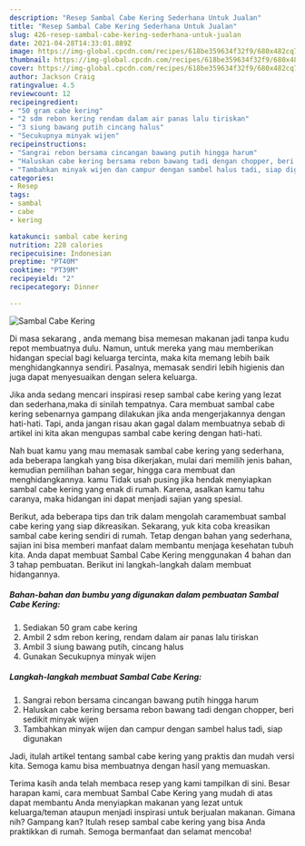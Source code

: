 ```yaml
---
description: "Resep Sambal Cabe Kering Sederhana Untuk Jualan"
title: "Resep Sambal Cabe Kering Sederhana Untuk Jualan"
slug: 426-resep-sambal-cabe-kering-sederhana-untuk-jualan
date: 2021-04-28T14:33:01.889Z
image: https://img-global.cpcdn.com/recipes/618be359634f32f9/680x482cq70/sambal-cabe-kering-foto-resep-utama.jpg
thumbnail: https://img-global.cpcdn.com/recipes/618be359634f32f9/680x482cq70/sambal-cabe-kering-foto-resep-utama.jpg
cover: https://img-global.cpcdn.com/recipes/618be359634f32f9/680x482cq70/sambal-cabe-kering-foto-resep-utama.jpg
author: Jackson Craig
ratingvalue: 4.5
reviewcount: 12
recipeingredient:
- "50 gram cabe kering"
- "2 sdm rebon kering rendam dalam air panas lalu tiriskan"
- "3 siung bawang putih cincang halus"
- "Secukupnya minyak wijen"
recipeinstructions:
- "Sangrai rebon bersama cincangan bawang putih hingga harum"
- "Haluskan cabe kering bersama rebon bawang tadi dengan chopper, beri sedikit minyak wijen"
- "Tambahkan minyak wijen dan campur dengan sambel halus tadi, siap digunakan"
categories:
- Resep
tags:
- sambal
- cabe
- kering

katakunci: sambal cabe kering 
nutrition: 228 calories
recipecuisine: Indonesian
preptime: "PT40M"
cooktime: "PT39M"
recipeyield: "2"
recipecategory: Dinner

---
```



![Sambal Cabe Kering](https://img-global.cpcdn.com/recipes/618be359634f32f9/680x482cq70/sambal-cabe-kering-foto-resep-utama.jpg)

Di masa  sekarang , anda memang bisa memesan makanan jadi tanpa kudu repot membuatnya dulu. Namun, untuk mereka yang mau memberikan hidangan special bagi keluarga tercinta, maka kita memang lebih baik menghidangkannya sendiri. Pasalnya, memasak sendiri lebih higienis dan juga dapat menyesuaikan dengan selera keluarga.

Jika anda sedang mencari inspirasi resep sambal cabe kering yang lezat dan sederhana,maka di sinilah tempatnya. Cara membuat sambal cabe kering  sebenarnya gampang dilakukan jika anda mengerjakannya dengan hati-hati. Tapi, anda jangan risau akan gagal dalam membuatnya 
sebab di artikel ini kita akan mengupas sambal cabe kering dengan hati-hati.  



Nah buat kamu yang mau memasak sambal cabe kering yang sederhana, ada beberapa langkah yang bisa dikerjakan, mulai dari memilih jenis bahan, kemudian pemilihan bahan segar, hingga cara membuat dan menghidangkannya. kamu Tidak usah pusing jika hendak menyiapkan sambal cabe kering yang enak di rumah. Karena, asalkan kamu  tahu caranya, maka hidangan ini dapat menjadi sajian yang spesial.

Berikut, ada beberapa tips dan trik dalam mengolah caramembuat sambal cabe kering yang siap dikreasikan. Sekarang, yuk kita coba kreasikan sambal cabe kering sendiri di rumah. Tetap dengan bahan yang sederhana, sajian ini bisa memberi manfaat dalam membantu menjaga kesehatan tubuh kita. Anda dapat membuat Sambal Cabe Kering menggunakan 4 bahan dan 3 tahap pembuatan. Berikut ini langkah-langkah dalam membuat hidangannya.

<!--inarticleads1-->

##### Bahan-bahan dan bumbu yang digunakan dalam pembuatan Sambal Cabe Kering:

1. Sediakan 50 gram cabe kering
1. Ambil 2 sdm rebon kering, rendam dalam air panas lalu tiriskan
1. Ambil 3 siung bawang putih, cincang halus
1. Gunakan Secukupnya minyak wijen




<!--inarticleads2-->

##### Langkah-langkah membuat Sambal Cabe Kering:

1. Sangrai rebon bersama cincangan bawang putih hingga harum
1. Haluskan cabe kering bersama rebon bawang tadi dengan chopper, beri sedikit minyak wijen
1. Tambahkan minyak wijen dan campur dengan sambel halus tadi, siap digunakan




Jadi, itulah artikel tentang  sambal cabe kering  yang praktis dan mudah versi kita. Semoga kamu bisa membuatnya dengan hasil yang memuaskan. 

Terima kasih anda telah membaca resep yang kami tampilkan di sini. Besar harapan kami, cara membuat  Sambal Cabe Kering yang mudah di atas dapat membantu Anda menyiapkan makanan yang lezat untuk keluarga/teman ataupun menjadi inspirasi untuk berjualan makanan. Gimana nih? Gampang kan? Itulah resep sambal cabe kering yang bisa Anda praktikkan di rumah. Semoga bermanfaat dan selamat mencoba!


